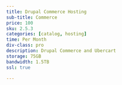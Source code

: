 ```yaml
---
title: Drupal Commerce Hosting
sub-title: Commerce
price: 100
sku: 2.5.3
categories: [catalog, hosting]
time: Per Month
div-class: pro
description: Drupal Commerce and Ubercart
storage: 75GB
bandwidth: 1.5TB
ssl: true

---
```


